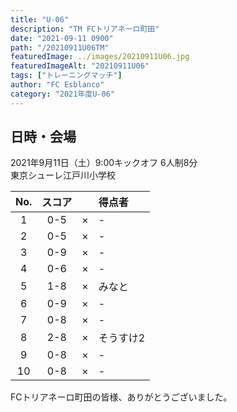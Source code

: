 ```yaml
---
title: "U-06"
description: "TM FCトリアネーロ町田"
date: "2021-09-11 0900"
path: "/20210911U06TM"
featuredImage: ../images/20210911U06.jpg
featuredImageAlt: "20210911U06"
tags: ["トレーニングマッチ"]
author: "FC Esblanco"
category: "2021年度U-06"
---
```



## 日時・会場

2021年9月11日（土）9:00キックオフ
6人制8分  
東京シューレ江戸川小学校


| No.| スコア |   | 得点者  |
|:--:|:------:|:-:|:--------|
| 1  | 0-5 | × |-|
| 2  | 0-5 | × |-|
| 3  | 0-9 | × |-|
| 4  | 0-6 | × |-|
| 5  | 1-8 | × |みなと|
| 6  | 0-9 | × |-|
| 7  | 0-8 | × |-|
| 8  | 2-8 | × |そうすけ2|
| 9  | 0-8 | × |-|
| 10 | 0-8 | × |-|


FCトリアネーロ町田の皆様、ありがとうございました。
